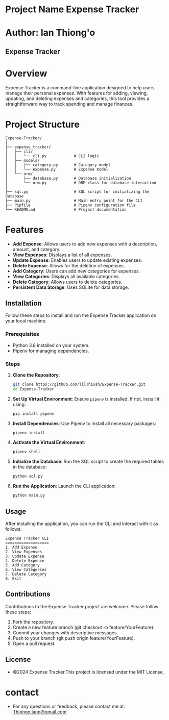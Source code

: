 # Project Name Expense Tracker
# Author: Ian Thiong'o

## Expense Tracker
  # Overview
  Expense Tracker is a command-line application designed to help users manage their personal expenses. With features for adding, viewing, updating, and deleting expenses and categories, this tool provides a straightforward way to track spending and manage finances.


# Project Structure
  ```plaintext
  Expense-Tracker/
│
├── expense_tracker/
│   ├── cli/
│   │   └── cli.py            # CLI logic
│   ├── models/
│   │   ├── category.py       # Category model
│   │   └── expense.py        # Expense model
│   └── orm/
│       ├── database.py       # Database initialization
│       └── orm.py            # ORM class for database interaction
│
├── sql.py                    # SQL script for initializing the database
├── main.py                   # Main entry point for the CLI
├── Pipfile                   # Pipenv configuration file
└── README.md                 # Project documentation
```

# Features
- **Add Expense**: Allows users to add new expenses with a description, amount, and category.
- **View Expenses**: Displays a list of all expenses.
- **Update Expense**: Enables users to update existing expenses.
- **Delete Expense**: Allows for the deletion of expenses.
- **Add Category**: Users can add new categories for expenses.
- **View Categories**: Displays all available categories.
- **Delete Category**: Allows users to delete categories.
- **Persistent Data Storage**: Uses SQLite for data storage.

## Installation
Follow these steps to install and run the Expense Tracker application on your local machine.

### Prerequisites
- Python 3.8 installed on your system.
- Pipenv for managing dependencies.

### Steps
1. **Clone the Repository**:
    ```bash
    git clone https://github.com/lilThiosh/Expense-Tracker.git
    cd Expense-Tracker
    ```

2. **Set Up Virtual Environment**:
    Ensure `pipenv` is installed. If not, install it using:
    ```bash
    pip install pipenv
    ```

3. **Install Dependencies**:
    Use Pipenv to install all necessary packages:
    ```bash
    pipenv install
    ```

4. **Activate the Virtual Environment**:
    ```bash
    pipenv shell
    ```

5. **Initialize the Database**:
    Run the SQL script to create the required tables in the database:
    ```bash
    python sql.py
    ```

6. **Run the Application**:
    Launch the CLI application:
    ```bash
    python main.py
    ```

## Usage
After installing the application, you can run the CLI and interact with it as follows:

```plaintext
Expense Tracker CLI
===================
1. Add Expense
2. View Expenses
3. Update Expense
4. Delete Expense
5. Add Category
6. View Categories
7. Delete Category
8. Exit
```

## Contributions
Contributions to the Expense Tracker project are welcome. Please follow these steps:

1. Fork the repository.
2. Create a new feature branch (git checkout -b    feature/YourFeature).
4. Commit your changes with descriptive messages.
5. Push to your branch (git push origin feature/YourFeature).
6. Open a pull request.

## License
- ©2024 Expense Tracker.This project is licensed under the MIT License.
 
 # contact
- For any questions or feedback, please contact me at: Thiongo.iann@gmail.com

